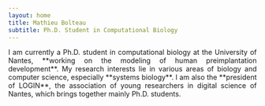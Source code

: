 ```yaml
---
layout: home
title: Mathieu Bolteau
subtitle: Ph.D. Student in Computational Biology
---
```



<!-- # Welcome to my website! -->

<p style='text-align: justify;'>I am currently a Ph.D. student in computational biology at the University of Nantes, **working on the modeling of human preimplantation development**. My research interests lie in various areas of biology and computer science, especially **systems biology**. I am also the **president of LOGIN**, the association of young researchers in digital science of Nantes, which brings together mainly Ph.D. students.</p>